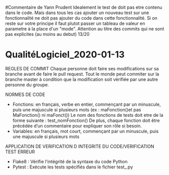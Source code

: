 #Commentaire de Yann Prudent
Idealement le test de doit pas etre contenu dans le code. Mais dans tous les cas ajouter un nouveau test sur une fonctionnalité ne doit pas ajouter du code dans cette fonctionnalité. Si on reste sur votre principe il faut plutot passer un tableau de valeur en parametre à la place d'un "mode". Attention au titre des commits qui ne sont pas explicites (au moins au debut)
13/20
# QualitéLogiciel_2020-01-13

REGLES DE COMMIT 
Chaque personne doit faire ses modifications sur sa branche avant de faire le pull request. 
Tout le monde peut commiter sur la branche master à condition que la modification soit vérifiée par une autre personne du groupe.

NORMES DE CODE 
- Fonctions: en français, verbe en entier, commençant par un minuscule, puis une majuscule si plusieurs mots (ex : maFonction()et pas MaFonction() ni maFonct())
Le nom des fonctions de tests doit etre de la forme suivante : test_nomFonction()
De plus, chaque fonction doit être précédée d’un commentaire pour expliquer son rôle si besoin.
- Variables: en français, mot court, commençant par un minuscule, puis une majuscule si plusieurs mots 

APPLICATION DE VERIFICATION D INTEGRITE DU CODE/VERIFICATION TEST ERREUR 
- Flake8 : Vérifie l'intégrité de la syntaxe du code Python
- Pytest : Exécute les tests spécifiés dans le fichier test_.py
